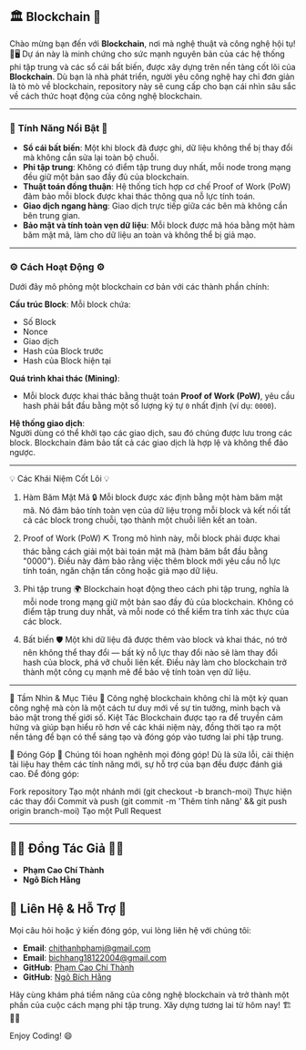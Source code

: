 ## 🏛️ **Blockchain** 🚀  
Chào mừng bạn đến với **Blockchain**, nơi mà nghệ thuật và công nghệ hội tụ! 🎨🖥️ Dự án này là minh chứng cho sức mạnh nguyên bản của các hệ thống phi tập trung và các sổ cái bất biến, được xây dựng trên nền tảng cốt lõi của **Blockchain**. Dù bạn là nhà phát triển, người yêu công nghệ hay chỉ đơn giản là tò mò về blockchain, repository này sẽ cung cấp cho bạn cái nhìn sâu sắc về cách thức hoạt động của công nghệ blockchain.

---

### 🌟 **Tính Năng Nổi Bật** 🌟  
- **Sổ cái bất biến**: Một khi block đã được ghi, dữ liệu không thể bị thay đổi mà không cần sửa lại toàn bộ chuỗi.  
- **Phi tập trung**: Không có điểm tập trung duy nhất, mỗi node trong mạng đều giữ một bản sao đầy đủ của blockchain.  
- **Thuật toán đồng thuận**: Hệ thống tích hợp cơ chế Proof of Work (PoW) đảm bảo mỗi block được khai thác thông qua nỗ lực tính toán.  
- **Giao dịch ngang hàng**: Giao dịch trực tiếp giữa các bên mà không cần bên trung gian.  
- **Bảo mật và tính toàn vẹn dữ liệu**: Mỗi block được mã hóa bằng một hàm băm mật mã, làm cho dữ liệu an toàn và không thể bị giả mạo.

---

### ⚙️ **Cách Hoạt Động** ⚙️  
Dưới đây mô phỏng một blockchain cơ bản với các thành phần chính:

**Cấu trúc Block**: Mỗi block chứa:  
- Số Block  
- Nonce  
- Giao dịch  
- Hash của Block trước  
- Hash của Block hiện tại

**Quá trình khai thác (Mining)**:  
- Mỗi block được khai thác bằng thuật toán **Proof of Work (PoW)**, yêu cầu hash phải bắt đầu bằng một số lượng ký tự `0` nhất định (ví dụ: `0000`).

**Hệ thống giao dịch**:  
Người dùng có thể khởi tạo các giao dịch, sau đó chúng được lưu trong các block. Blockchain đảm bảo tất cả các giao dịch là hợp lệ và không thể đảo ngược.

---

💡 Các Khái Niệm Cốt Lõi 💡
1. Hàm Băm Mật Mã 🔒
Mỗi block được xác định bằng một hàm băm mật mã. Nó đảm bảo tính toàn vẹn của dữ liệu trong mỗi block và kết nối tất cả các block trong chuỗi, tạo thành một chuỗi liên kết an toàn.

2. Proof of Work (PoW) ⛏️
Trong mô hình này, mỗi block phải được khai thác bằng cách giải một bài toán mật mã (hàm băm bắt đầu bằng "0000"). Điều này đảm bảo rằng việc thêm block mới yêu cầu nỗ lực tính toán, ngăn chặn tấn công hoặc giả mạo dữ liệu.

3. Phi tập trung 🌍
Blockchain hoạt động theo cách phi tập trung, nghĩa là mỗi node trong mạng giữ một bản sao đầy đủ của blockchain. Không có điểm tập trung duy nhất, và mỗi node có thể kiểm tra tính xác thực của các block.

4. Bất biến 🛡️
Một khi dữ liệu đã được thêm vào block và khai thác, nó trở nên không thể thay đổi — bất kỳ nỗ lực thay đổi nào sẽ làm thay đổi hash của block, phá vỡ chuỗi liên kết. Điều này làm cho blockchain trở thành một công cụ mạnh mẽ để bảo vệ tính toàn vẹn dữ liệu.

---

🎯 Tầm Nhìn & Mục Tiêu 🎯
Công nghệ blockchain không chỉ là một kỳ quan công nghệ mà còn là một cách tư duy mới về sự tin tưởng, minh bạch và bảo mật trong thế giới số. Kiệt Tác Blockchain được tạo ra để truyền cảm hứng và giúp bạn hiểu rõ hơn về các khái niệm này, đồng thời tạo ra một nền tảng để bạn có thể sáng tạo và đóng góp vào tương lai phi tập trung.

🤝 Đóng Góp 🤝
Chúng tôi hoan nghênh mọi đóng góp! Dù là sửa lỗi, cải thiện tài liệu hay thêm các tính năng mới, sự hỗ trợ của bạn đều được đánh giá cao. Để đóng góp:

Fork repository
Tạo một nhánh mới (git checkout -b branch-moi)
Thực hiện các thay đổi
Commit và push (git commit -m 'Thêm tính năng' && git push origin branch-moi)
Tạo một Pull Request

---

## 🧑‍💻 **Đồng Tác Giả** 🧑‍💻
- **Phạm Cao Chí Thành**
- **Ngô Bích Hằng**

## 💬 **Liên Hệ & Hỗ Trợ** 💬
Mọi câu hỏi hoặc ý kiến đóng góp, vui lòng liên hệ với chúng tôi:

- **Email**: [chithanhphamj@gmail.com](mailto:chithanhphamj@gmail.com)
- **Email**: [bichhang18122004@gmail.com](mailto:bichhang18122004@gmail.com)  
- **GitHub**: [Phạm Cao Chí Thành](https://github.com/JayT1912)  
- **GitHub**: [Ngô Bích Hằng](github.com/Hannie1812)  

Hãy cùng khám phá tiềm năng của công nghệ blockchain và trở thành một phần của cuộc cách mạng phi tập trung. Xây dựng tương lai từ hôm nay! 🏗️🔗✨


Enjoy Coding! 😄
